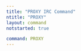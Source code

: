 ```yaml
---
title: "PROXY IRC Command"
ntitle: "PROXY"
layout: command
notstarted: true

command: PROXY
---
```


